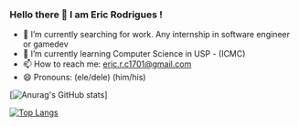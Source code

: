 ### Hello there 👋 I am Eric Rodrigues ! 

- 🔭 I’m currently searching for work. Any internship in software engineer or gamedev
- 🌱 I’m currently learning Computer Science in USP - (ICMC) 
- 📫 How to reach me: eric.r.c1701@gmail.com
- 😄 Pronouns: (ele/dele) (him/his)


[![Anurag's GitHub stats](https://github-readme-stats.vercel.app/api?username=EricRC-01&count_private=true&show_icons=true&theme=merko)]

[![Top Langs](https://github-readme-stats.vercel.app/api/top-langs/?username=EricRC-01&layout=compact)](https://github.com/anuraghazra/github-readme-stats)
